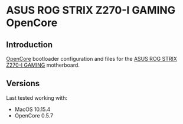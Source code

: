 # ASUS ROG STRIX Z270-I GAMING OpenCore

## Introduction

[OpenCore](https://github.com/acidanthera/OpenCorePkg) bootloader configuration and files for the [ASUS ROG STRIX Z270-I GAMING](https://www.asus.com/au/Motherboards/ROG-STRIX-Z270-I-GAMING/) motherboard.

## Versions

Last tested working with:

- MacOS 10.15.4
- OpenCore 0.5.7

